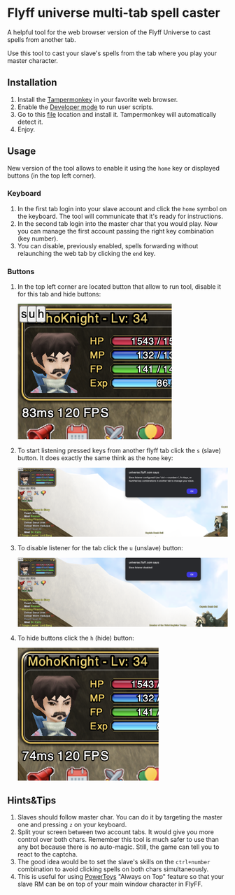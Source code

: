 # Flyff universe multi-tab spell caster

A helpful tool for the web browser version of the Flyff Universe to cast spells from another tab.

Use this tool to cast your slave's spells from the tab where you play your master character.

## Installation

1. Install the [Tampermonkey](https://www.tampermonkey.net/) in your favorite web browser.
2. Enable the [Developer mode](https://www.tampermonkey.net/faq.php#Q209) to run user scripts.
3. Go to this [file](https://raw.githubusercontent.com/pPrecel/flyff-universe-multi-tab-spell-caster/main/script.user.js) location and install it. Tampermonkey will automatically detect it.
4. Enjoy.

## Usage

New version of the tool allows to enable it using the `home` key or displayed buttons (in the top left corner).

### Keyboard

1. In the first tab login into your slave account and click the `home` symbol on the keyboard. The tool will communicate that it's ready for instructions.
2. In the second tab login into the master char that you would play. Now you can manage the first account passing the right key combination (key number).
3. You can disable, previously enabled, spells forwarding without relaunching the web tab by clicking the `end` key.

### Buttons

1. In the top left corner are located button that allow to run tool, disable it for this tab and hide buttons:

    ![buttons](./assets/buttons.png)

2. To start listening pressed keys from another flyff tab click the `s` (slave) button. It does exactly the same think as the `home` key:

    ![listener-enabled](./assets/listener-enabled.png)

3. To disable listener for the tab click the `u` (unslave) button:

    ![listener-disabled](./assets/listener-disabled.png)

4. To hide buttons click the `h` (hide) button:

    ![hidden-buttons](./assets/hidden-buttons.png)

## Hints&Tips

1. Slaves should follow master char. You can do it by targeting the master one and pressing `z` on your keyboard.
2. Split your screen between two account tabs. It would give you more control over both chars. Remember this tool is much safer to use than any bot because there is no auto-magic. Still, the game can tell you to react to the captcha.
3. The good idea would be to set the slave's skills on the `ctrl+number` combination to avoid clicking spells on both chars simultaneously.
4. This is useful for using [PowerToys](https://aka.ms/installpowertoys) "Always on Top" feature so that your slave RM can be on top of your main window character in FlyFF.
